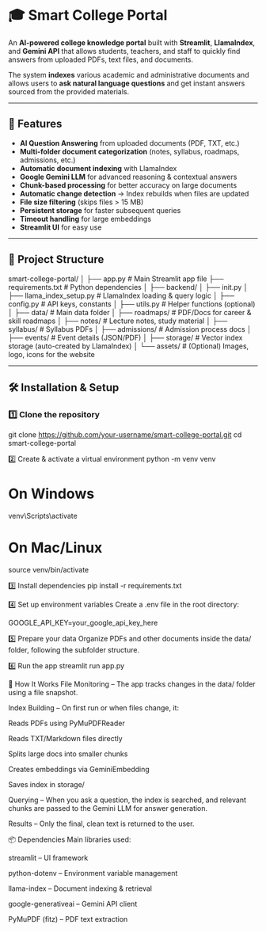 # 🎓 Smart College Portal

An **AI-powered college knowledge portal** built with **Streamlit**, **LlamaIndex**, and **Gemini API** that allows students, teachers, and staff to quickly find answers from uploaded PDFs, text files, and documents.

The system **indexes** various academic and administrative documents and allows users to **ask natural language questions** and get instant answers sourced from the provided materials.

---

## 🚀 Features

- **AI Question Answering** from uploaded documents (PDF, TXT, etc.)
- **Multi-folder document categorization** (notes, syllabus, roadmaps, admissions, etc.)
- **Automatic document indexing** with LlamaIndex
- **Google Gemini LLM** for advanced reasoning & contextual answers
- **Chunk-based processing** for better accuracy on large documents
- **Automatic change detection** → Index rebuilds when files are updated
- **File size filtering** (skips files > 15 MB)
- **Persistent storage** for faster subsequent queries
- **Timeout handling** for large embeddings
- **Streamlit UI** for easy use

---

## 📂 Project Structure

smart-college-portal/
│
├── app.py # Main Streamlit app file
├── requirements.txt # Python dependencies
│
├── backend/
│ ├── init.py
│ ├── llama_index_setup.py # LlamaIndex loading & query logic
│ ├── config.py # API keys, constants
│ ├── utils.py # Helper functions (optional)
│
├── data/ # Main data folder
│ ├── roadmaps/ # PDF/Docs for career & skill roadmaps
│ ├── notes/ # Lecture notes, study material
│ ├── syllabus/ # Syllabus PDFs
│ ├── admissions/ # Admission process docs
│ ├── events/ # Event details (JSON/PDF)
│
├── storage/ # Vector index storage (auto-created by LlamaIndex)
│
└── assets/ # (Optional) Images, logo, icons for the website



---

## 🛠 Installation & Setup

### 1️⃣ Clone the repository
git clone https://github.com/your-username/smart-college-portal.git
cd smart-college-portal

2️⃣ Create & activate a virtual environment
python -m venv venv
# On Windows
venv\Scripts\activate
# On Mac/Linux
source venv/bin/activate

3️⃣ Install dependencies
pip install -r requirements.txt

4️⃣ Set up environment variables
Create a .env file in the root directory:

GOOGLE_API_KEY=your_google_api_key_here

5️⃣ Prepare your data
Organize PDFs and other documents inside the data/ folder, following the subfolder structure.

6️⃣ Run the app
streamlit run app.py


🧠 How It Works
File Monitoring – The app tracks changes in the data/ folder using a file snapshot.

Index Building – On first run or when files change, it:

Reads PDFs using PyMuPDFReader

Reads TXT/Markdown files directly

Splits large docs into smaller chunks

Creates embeddings via GeminiEmbedding

Saves index in storage/

Querying – When you ask a question, the index is searched, and relevant chunks are passed to the Gemini LLM for answer generation.

Results – Only the final, clean text is returned to the user.


📦 Dependencies
Main libraries used:

streamlit – UI framework

python-dotenv – Environment variable management

llama-index – Document indexing & retrieval

google-generativeai – Gemini API client

PyMuPDF (fitz) – PDF text extraction



